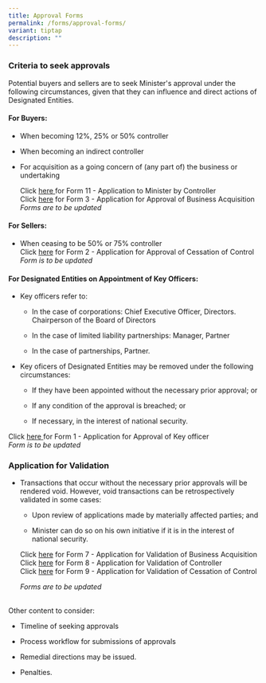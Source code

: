 ```yaml
---
title: Approval Forms
permalink: /forms/approval-forms/
variant: tiptap
description: ""
---
```

<h3>Criteria to seek approvals</h3><p>Potential buyers and sellers are to seek Minister's approval under the following circumstances, given that they can influence and direct actions of Designated Entities.</p><h4>For Buyers:</h4><ul data-tight="true" class="tight"><li><p>When becoming 12%, 25% or 50% controller</p></li><li><p>When becoming an indirect controller</p></li><li><p>For acquisition as a going concern of (any part of) the business or undertaking</p><p></p><p>Click <a href="/files/Approvals/11__Application_to_Minister_by_Controller_v2__ddd_.pdf" rel="noopener noreferrer nofollow" target="_blank">here </a>for Form 11 - Application to Minister by Controller<br>Click <a href="/files/Approvals/3__Application_for_Approval_of_Business_Acquisition_v2__jh_.pdf" rel="noopener noreferrer nofollow" target="_blank">here</a> for Form 3 - Application for Approval of Business Acquisition<br><em>Forms are to be updated</em></p></li></ul><h4>For Sellers:</h4><ul data-tight="true" class="tight"><li><p>When ceasing to be 50% or 75% controller<br>Click <a href="/files/Approvals/2__Application_for_Approval_of_Business_Sale_by_Designated_Entity_v2__jh_.pdf" rel="noopener noreferrer nofollow" target="_blank">here</a> for Form 2 - Application for Approval of Cessation of Control<br><em>Form is to be updated</em></p></li></ul><h4>For Designated Entities on Appointment of Key Officers:</h4><ul data-tight="true" class="tight"><li><p>Key officers refer to:</p><ul data-tight="true" class="tight"><li><p>In the case of corporations: Chief Executive Officer, Directors. Chairperson of the Board of Directors</p></li><li><p>In the case of limited liability partnerships: Manager, Partner</p></li><li><p>In the case of partnerships, Partner.</p></li></ul></li><li><p>Key oficers of Designated Entities may be removed under the following circumstances:</p><ul data-tight="true" class="tight"><li><p>If they have been appointed without the necessary prior approval; or</p></li><li><p>If any condition of the approval is breached; or</p></li><li><p>If necessary, in the interest of national security.</p></li></ul></li></ul><p>Click <a href="/files/1__Application_for_Appointment_of_Key_Officers_v2__ddd___jh__wl_.pdf" rel="noopener noreferrer nofollow" target="_blank">here </a>for Form 1 - Application for Approval of Key officer<br><em>Form is to be updated</em></p><h3>Application for Validation</h3><ul data-tight="true" class="tight"><li><p>Transactions that occur without the necessary prior approvals will be rendered void. However, void transactions can be retrospectively validated in some cases:</p><ul data-tight="true" class="tight"><li><p>Upon review of applications made by materially affected parties; and</p></li><li><p>Minister can do so on his own initiative if it is in the interest of national security.</p></li></ul><p>Click <a href="/files/Approvals/7__Application_for_Validation_of_Business_Acquisition_v2__ddd_.pdf" rel="noopener noreferrer nofollow" target="_blank">here</a> for Form 7 - Application for Validation of Business Acquisition<br>Click <a href="/files/8__Application_for_Validation_of_Controller_v2__ddd__wl_.pdf" rel="noopener noreferrer nofollow" target="_blank">here</a> for Form 8 - Application for Validation of Controller<br>Click <a href="/files/Approvals/9__Application_for_Validation_of_Cessation_of_Control_v2__ddd_.pdf" rel="noopener noreferrer nofollow" target="_blank">here</a> for Form 9 - Application for Validation of Cessation of Control</p><p><em>Forms are to be updated</em></p></li></ul><p><br>Other content to consider:</p><ul data-tight="true" class="tight"><li><p>Timeline of seeking approvals</p></li><li><p>Process workflow for submissions of approvals</p></li><li><p>Remedial directions may be issued.</p></li><li><p>Penalties.</p></li></ul><p></p>